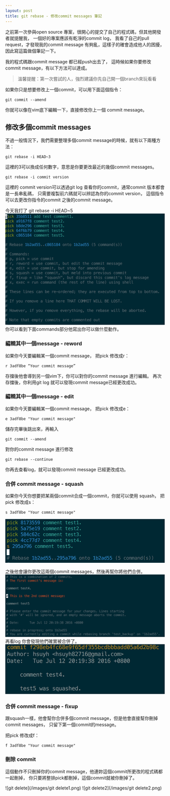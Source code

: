 ```yaml
---
layout: post
title: git rebase - 修改commit messages 筆記
---
```


之前第一次參與open source 專案，很開心的提交了自己的程式碼，但其他開發者就提醒我，
一個好的專案應該有乾淨的commit log，
我看了自己的pull request，才發現我的commit message 有夠亂，這樣子的確會造成他人的困擾，因此寫這篇做個筆記一下。

我的程式碼跟commit message 都已經push出去了，
這時候如果你要修改commit message，有以下方法可以達成。

>溫馨提醒：第一次嘗試的人，強烈建議你先自己開一個branch來玩看看

如果你只是想要修改上一個commit，可以用下面這個指令：

```
git commit --amend
```
你就可以像在vim底下編輯一下，直接修改你上一個 commit message。


## 修改多個commit messages

不過一般情況下，我們需要整理多個commit message的時候，就有以下兩種方法：


```
git rebase -i HEAD~3
```
這裡的3可以換成任何數字，意思是你要更改最近的幾個commit messages。


```
git rebase -i commit version
```
這裡的 commit version可以透過git log 查看你的commit，通常commit 版本都會是一長串亂碼，
只需要複製前六碼就可以辨認為你的commit version，
這個指令可以去更改你指令的commit 之後的commit message。

今天我打了 git rebase -i HEAD~5
![git](/images/rebase1.png)
你可以看到下面commands部分他寫出你可以做什麼動作。


### 編輯其中一個message - reword
如果你今天要編輯某一個commit message，
把pick 修改成r：

```
r 3adf8be “Your commit message”
```
存擋後他會導到另一個vim下，你可以對你的commit message 進行編輯。
再次存擋後，你利用git log 就可以發現commit message已經更改成功。


### 編輯其中一個message - edit

如果你今天要編輯某一個commit message，
把pick 修改成e：

```
e 3adf8be "Your commit message"
```

儲存完畢後跳出來，再輸入

```
git commit --amend
```

對你的commit message 進行修改

```
git rebase --continue
```

你再去查看log，就可以發現commit message 已經更改成功。


### 合併 commit message - squash

如果你今天你想要把某兩個commit合成一個commit，你就可以使用 squash，
把pick 修改成s：

```
s 3adf8be "Your commit message"
```
![git squash](/images/rebase2.png)

之後他會讓你更改這兩個commit messages，然後再幫你將他們合併。
![git squash](/images/squash1.png)
再看log 你會發現他們確實被合併了。
![git squash2](/images/squash2.png)


### 合併 commit message - fixup

跟squash一樣，他會幫你合併多個commit message，但是他會直接幫你刪掉commit messages，
只留下第一個commit的message。

把pick 修改成f：

```
f 3adf8be "Your commit message"
```

### 刪除 commit

這個動作不只刪掉你的commit message，他連妳這個commit所更改的程式碼都一起刪掉，
你只要將整排pick都刪掉，這個commit就被你刪掉了。

![git delete](/images/git delete1.png)
![git delete2](/images/git delete2.png)
